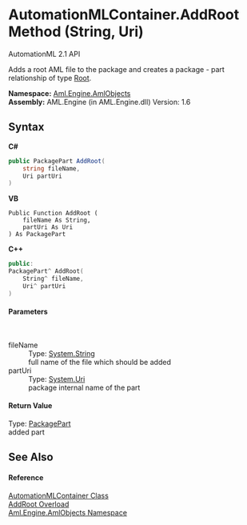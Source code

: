 # AutomationMLContainer.AddRoot Method (String, Uri)
AutomationML 2.1 API 

Adds a root AML file to the package and creates a package - part relationship of type <a href="F_Aml_Engine_AmlObjects_AutomationMLContainer_RelationshipType_Root">Root</a>.

**Namespace:**&nbsp;<a href="N_Aml_Engine_AmlObjects">Aml.Engine.AmlObjects</a><br />**Assembly:**&nbsp;AML.Engine (in AML.Engine.dll) Version: 1.6

## Syntax

**C#**<br />
``` C#
public PackagePart AddRoot(
	string fileName,
	Uri partUri
)
```

**VB**<br />
``` VB
Public Function AddRoot ( 
	fileName As String,
	partUri As Uri
) As PackagePart
```

**C++**<br />
``` C++
public:
PackagePart^ AddRoot(
	String^ fileName, 
	Uri^ partUri
)
```


#### Parameters
&nbsp;<dl><dt>fileName</dt><dd>Type: <a href="https://docs.microsoft.com/dotnet/api/system.string" target="_parent" rel="noopener noreferrer">System.String</a><br />full name of the file which should be added</dd><dt>partUri</dt><dd>Type: <a href="https://docs.microsoft.com/dotnet/api/system.uri" target="_parent" rel="noopener noreferrer">System.Uri</a><br />package internal name of the part</dd></dl>

#### Return Value
Type: <a href="https://docs.microsoft.com/dotnet/api/system.io.packaging.packagepart" target="_parent" rel="noopener noreferrer">PackagePart</a><br />added part

## See Also


#### Reference
<a href="T_Aml_Engine_AmlObjects_AutomationMLContainer">AutomationMLContainer Class</a><br /><a href="Overload_Aml_Engine_AmlObjects_AutomationMLContainer_AddRoot">AddRoot Overload</a><br /><a href="N_Aml_Engine_AmlObjects">Aml.Engine.AmlObjects Namespace</a><br />
